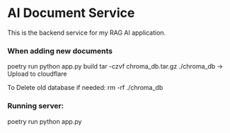 # AI Document Service
This is the backend service for my RAG AI application.

### When adding new documents
poetry run python app.py build
tar -czvf chroma_db.tar.gz ./chroma_db
-> Upload to cloudflare

To Delete old database if needed: rm -rf ./chroma_db

### Running server:
poetry run python app.py

